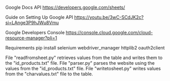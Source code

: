Google Docs API
https://developers.google.com/sheets/

Guide on Setting Up Google API
https://youtu.be/3wC-SCdJK2c?si=LAnge3P9hJWu8Vmu

Google Developers Console
https://console.cloud.google.com/cloud-resource-manager?pli=1

Requirements
pip install selenium webdriver_manager httplib2 oauth2client

File "readfromsheet.py" retrieves values from the table and writes them to the "id_products.txt" file.
File "parser.py" parses the website using the values from the "id_products.txt" file.
File "writetosheet.py" writes values from the "charvalues.txt" file to the table.
